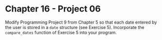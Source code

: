 # Chapter 16 - Project 06

Modify Programming Project 9 from Chapter 5 so that each date entered by the
user is stored in a `date` structure (see Exercise 5).  Incorporate the
`compare_dates` function of Exercise 5 into your program.
